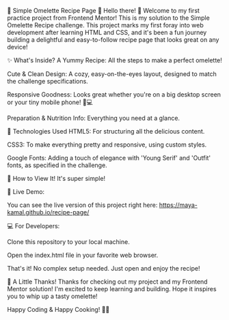🍳 Simple Omelette Recipe Page 🍳
Hello there! 👋 Welcome to my first practice project from Frontend Mentor! This is my solution to the Simple Omelette Recipe challenge. This project marks my first foray into web development after learning HTML and CSS, and it's been a fun journey building a delightful and easy-to-follow recipe page that looks great on any device!


✨ What's Inside?
A Yummy Recipe: All the steps to make a perfect omelette!

Cute & Clean Design: A cozy, easy-on-the-eyes layout, designed to match the challenge specifications.

Responsive Goodness: Looks great whether you're on a big desktop screen or your tiny mobile phone! 📱💻

Preparation & Nutrition Info: Everything you need at a glance.


💖 Technologies Used
HTML5: For structuring all the delicious content.

CSS3: To make everything pretty and responsive, using custom styles.

Google Fonts: Adding a touch of elegance with 'Young Serif' and 'Outfit' fonts, as specified in the challenge.


🚀 How to View It!
It's super simple!

🚀 Live Demo:

You can see the live version of this project right here: https://maya-kamal.github.io/recipe-page/

💻 For Developers:

Clone this repository to your local machine.

Open the index.html file in your favorite web browser.

That's it! No complex setup needed. Just open and enjoy the recipe!


🙏 A Little Thanks!
Thanks for checking out my project and my Frontend Mentor solution! I'm excited to keep learning and building. Hope it inspires you to whip up a tasty omelette!

Happy Coding & Happy Cooking! 🍳✨
